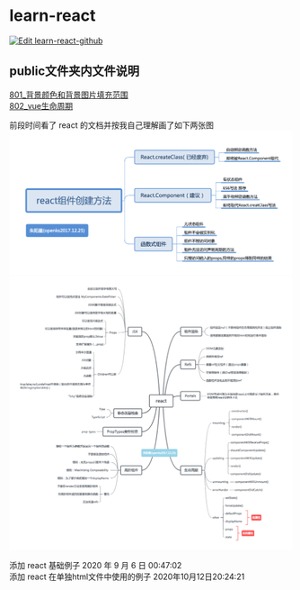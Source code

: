 # learn-react

[![Edit learn-react-github](https://codesandbox.io/static/img/play-codesandbox.svg)](https://codesandbox.io/s/learn-react-github-pe0bs?fontsize=14&hidenavigation=1&theme=dark)

## public文件夹内文件说明

[801_背景颜色和背景图片填充范围](./public/801-box.html)  
[802_vue生命周期](./public/802-vue-life-cycle.html)  

前段时间看了 react 的文档并按我自己理解画了如下两张图
![react组件创建方法](./public/img/2017-12-25_react_create_component.png)
![react](./public/img/2017-12-25_react.png)

添加 react 基础例子 2020 年 9 月 6 日 00:47:02  
添加 react 在单独html文件中使用的例子 2020年10月12日20:24:21  
